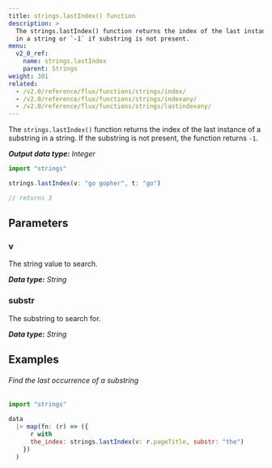 ```yaml
---
title: strings.lastIndex() function
description: >
  The strings.lastIndex() function returns the index of the last instance of a substring
  in a string or `-1` if substring is not present.
menu:
  v2_0_ref:
    name: strings.lastIndex
    parent: Strings
weight: 301
related:
  - /v2.0/reference/flux/functions/strings/index/
  - /v2.0/reference/flux/functions/strings/indexany/
  - /v2.0/reference/flux/functions/strings/lastindexany/
---
```


The `strings.lastIndex()` function returns the index of the last instance of a substring
in a string. If the substring is not present, the function returns `-1`.

_**Output data type:** Integer_

```js
import "strings"

strings.lastIndex(v: "go gopher", t: "go")

// returns 3
```

## Parameters

### v
The string value to search.

_**Data type:** String_

### substr
The substring to search for.

_**Data type:** String_

## Examples

###### Find the last occurrence of a substring
```js
import "strings"

data
  |> map(fn: (r) => ({
      r with
      the_index: strings.lastIndex(v: r.pageTitle, substr: "the")
    })
  )
```
